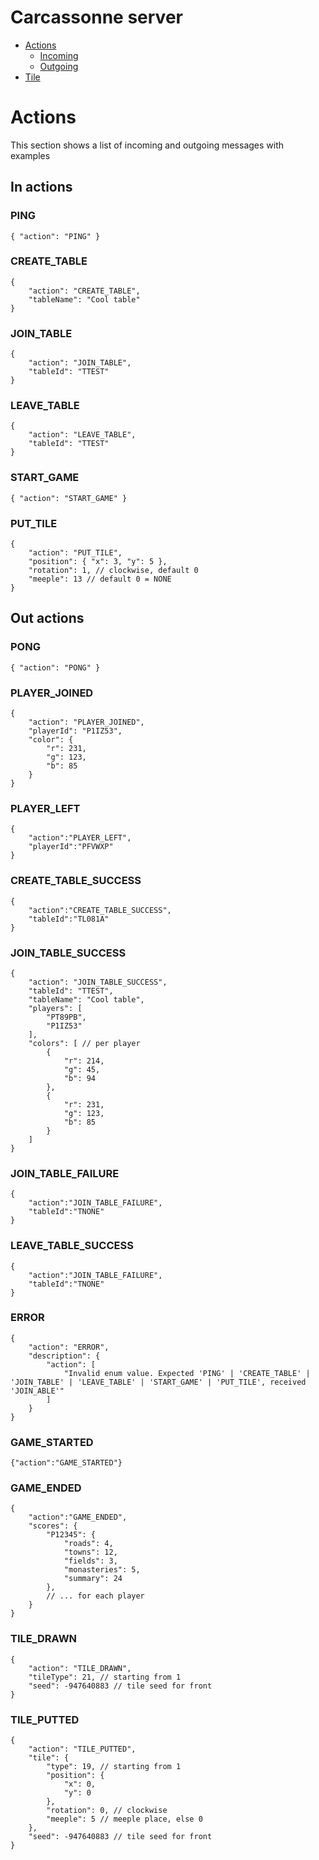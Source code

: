 # Carcassonne server
- [Actions](#actions)
  - [Incoming](#in-actions)
  - [Outgoing](#out-actions)
- [Tile](src/game/tile/tile.md)

# Actions
This section shows a list of incoming and outgoing messages with examples

## In actions
### PING
```jsonc
{ "action": "PING" }
```
### CREATE_TABLE
```jsonc
{
    "action": "CREATE_TABLE",
    "tableName": "Cool table"
}
```
### JOIN_TABLE
```jsonc
{
    "action": "JOIN_TABLE",
    "tableId": "TTEST"
}
```
### LEAVE_TABLE
```jsonc
{
    "action": "LEAVE_TABLE",
    "tableId": "TTEST"
}
```
### START_GAME
```jsonc
{ "action": "START_GAME" }
```
### PUT_TILE
```jsonc
{
    "action": "PUT_TILE",
    "position": { "x": 3, "y": 5 },
    "rotation": 1, // clockwise, default 0
    "meeple": 13 // default 0 = NONE
}
```
## Out actions
### PONG
```jsonc
{ "action": "PONG" }
```
### PLAYER_JOINED
```jsonc
{
    "action": "PLAYER_JOINED",
    "playerId": "P1IZ53",
    "color": {
        "r": 231,
        "g": 123,
        "b": 85
    }
}
```
### PLAYER_LEFT
```jsonc
{
    "action":"PLAYER_LEFT",
    "playerId":"PFVWXP"
}
```
### CREATE_TABLE_SUCCESS
```jsonc
{
    "action":"CREATE_TABLE_SUCCESS",
    "tableId":"TL081A"
}
```
### JOIN_TABLE_SUCCESS
```jsonc
{
    "action": "JOIN_TABLE_SUCCESS",
    "tableId": "TTEST",
    "tableName": "Cool table",
    "players": [
        "PT89PB",
        "P1IZ53"
    ],
    "colors": [ // per player
        {
            "r": 214,
            "g": 45,
            "b": 94
        },
        {
            "r": 231,
            "g": 123,
            "b": 85
        }
    ]
}
```
### JOIN_TABLE_FAILURE
```jsonc
{
    "action":"JOIN_TABLE_FAILURE",
    "tableId":"TNONE"
}
```
### LEAVE_TABLE_SUCCESS
```jsonc
{
    "action":"JOIN_TABLE_FAILURE",
    "tableId":"TNONE"
}
```
### ERROR
```jsonc
{
    "action": "ERROR",
    "description": {
        "action": [
            "Invalid enum value. Expected 'PING' | 'CREATE_TABLE' | 'JOIN_TABLE' | 'LEAVE_TABLE' | 'START_GAME' | 'PUT_TILE', received 'JOIN_ABLE'"
        ]
    }
}
```
### GAME_STARTED
```jsonc
{"action":"GAME_STARTED"}
```
### GAME_ENDED
```jsonc
{
    "action":"GAME_ENDED",
    "scores": {
        "P12345": {
            "roads": 4,
            "towns": 12,
            "fields": 3,
            "monasteries": 5,
            "summary": 24
        },
        // ... for each player
    }
}
```
### TILE_DRAWN
```jsonc
{
    "action": "TILE_DRAWN",
    "tileType": 21, // starting from 1
    "seed": -947640883 // tile seed for front
}
```
### TILE_PUTTED
```jsonc
{
    "action": "TILE_PUTTED",
    "tile": {
        "type": 19, // starting from 1
        "position": {
            "x": 0,
            "y": 0
        },
        "rotation": 0, // clockwise
        "meeple": 5 // meeple place, else 0
    },
    "seed": -947640883 // tile seed for front
}
```
